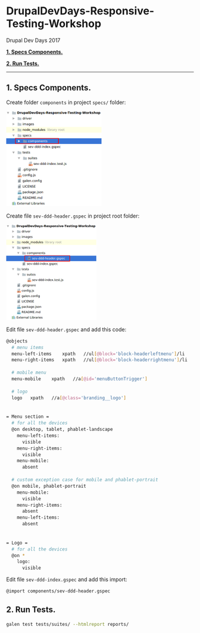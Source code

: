 # DrupalDevDays-Responsive-Testing-Workshop
Drupal Dev Days 2017

[**1. Specs Components.**](#1-specs-components)

[**2. Run Tests.**](#2-run-tests)

 _______________________________________
 
 ## 1. Specs Components.
 
 Create folder ```components``` in project ```specs/``` folder:
 
 <img src="/images/Step2_Creating_Components_0.png" height="256" />
 
 Create file ```sev-ddd-header.gspec``` in project root folder:
 
 <img src="/images/Step2_Creating_Components_1.png" height="256" />
 
 Edit file ```sev-ddd-header.gspec``` and add this code:
   
 ```bash
 @objects
   # menu items
   menu-left-items    xpath   //ul[@block='block-headerleftmenu']/li
   menu-right-items   xpath   //ul[@block='block-headerrightmenu']/li
     
   # mobile menu
   menu-mobile    xpath   //a[@id='menuButtonTrigger']
     
   # logo
   logo   xpath   //a[@class='branding__logo']
        
         
 = Menu section =
   # for all the devices
   @on desktop, tablet, phablet-landscape
     menu-left-items:
       visible
     menu-right-items:
       visible
     menu-mobile:
       absent
     
   # custom exception case for mobile and phablet-portrait
   @on mobile, phablet-portrait
     menu-mobile:
       visible
     menu-right-items:
       absent
     menu-left-items:
       absent
     
     
 = Logo =
   # for all the devices
   @on *
     logo:
       visible
 ```
 
 Edit file ```sev-ddd-index.gspec``` and add this import:
 
 ```bash
 @import components/sev-ddd-header.gspec
 ```
 
 ## 2. Run Tests.
 
 ```bash 
 galen test tests/suites/ --htmlreport reports/
 ```